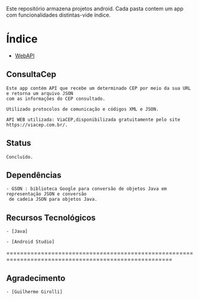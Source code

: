 

Este repositório armazena projetos android. Cada pasta contem um app com funcionalidades   distintas-vide índice. 


Índice
=================
   * [WebAPI](#consultaCep)
 

## ConsultaCep

```
Este app contém API que recebe um determinado CEP por meio da sua URL e retorna um arquivo JSON  
com as informações do CEP consultado.

Utilizado protocolos de comunicação e códigos XML e JSON.
  
API WEB utilizada: ViaCEP,disponibilizada gratuitamente pelo site https://viacep.com.br/.

```

## Status

```
Concluído.
```

## Dependências

```
- GSON : biblioteca Google para conversão de objetos Java em representação JSON e conversão  
 de cadeia JSON para objetos Java.

```

## Recursos Tecnológicos

```
- [Java]

- [Android Studio]

```


======================================================================================================
## Agradecimento

```
- [Guilherme Girolli]


